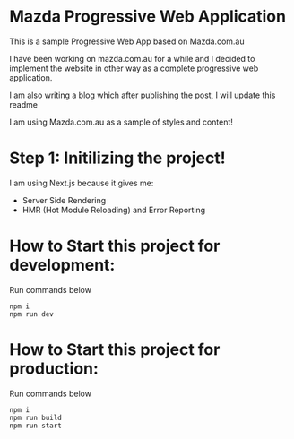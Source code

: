 # Mazda Progressive Web Application
This is a sample Progressive Web App based on Mazda.com.au

I have been working on mazda.com.au for a while and I decided to implement the website in other way as a complete progressive web application.

I am also writing a blog which after publishing the post, I will update this readme


I am using Mazda.com.au as a sample of styles and content!


# Step 1: Initilizing the project!
I am using Next.js because it gives me:
- Server Side Rendering
- HMR (Hot Module Reloading) and Error Reporting


# How to Start this project for development:
Run commands below
```
npm i
npm run dev
```

# How to Start this project for production:
Run commands below
```
npm i
npm run build
npm run start
```
